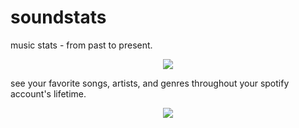 # soundstats

music stats - from past to present.

<p align = "center">
  <img src = "https://i.imgur.com/oAZIgQz.gif"/>
</p>

see your favorite songs, artists, and genres throughout your spotify account's lifetime.
<p align = "center">
  <img src = "https://i.imgur.com/ChlIT2T.gif"/>
</p>
